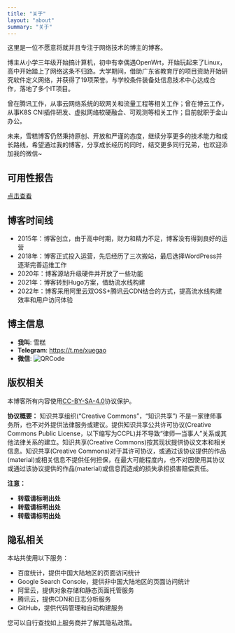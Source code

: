 ```yaml
---
title: "关于"
layout: "about"
summary: "关于"
---
```


这里是一位不愿意将就并且专注于网络技术的博主的博客。

博主从小学三年级开始搞计算机，初中有幸偶遇OpenWrt，开始玩起来了Linux，高中开始踏上了网络这条不归路。大学期间，借助广东省教育厅的项目资助开始研究软件定义网络，并获得了19项荣誉。与学校条件装备处信息技术中心达成合作，落地了多个IT项目。

曾在腾讯工作，从事云网络系统的软网关和流量工程等相关工作；曾在博云工作，从事K8S CNI插件研发、虚拟网络软硬融合、可观测等相关工作；目前就职于金山办公。

未来，雪糕博客仍然秉持原创、开放和严谨的态度，继续分享更多的技术能力和成长路线，希望通过我的博客，分享成长经历的同时，结交更多同行兄弟，也欢迎添加我的微信~

## 可用性报告

[点击查看](https://stats.uptimerobot.com/z6z6KCRrQj)

## 博客时间线

* 2015年：博客创立，由于高中时期，财力和精力不足，博客没有得到良好的运营
* 2018年：博客正式投入运营，先后经历了三次搬站，最后选择WordPress并逐渐完善运维工作
* 2020年：博客源站升级硬件并开放了一些功能
* 2021年：博客转到Hugo方案，借助流水线构建
* 2022年：博客采用阿里云双OSS+腾讯云CDN结合的方式，提高流水线构建效率和用户访问体验

## 博主信息

* **我叫**: 雪糕
* **Telegram**:  https://t.me/xuegao
* **微信**: ![QRCode](./1570499832-WeChat.png)

## 版权相关

本博客所有内容使用[CC-BY-SA-4.0](https://creativecommons.org/licenses/by-nc-sa/4.0/deed.zh)协议保护。

**协议概要：** 知识共享组织(“Creative Commons”，“知识共享”) 不是一家律师事务所，也不对外提供法律服务或建议。提供知识共享公共许可协议(Creative Commons Public License，以下缩写为CCPL)并不导致“律师—当事人”关系或其他法律关系的建立。知识共享(Creative Commons)按其现状提供协议文本和相关信息。知识共享(Creative Commons)对于其许可协议，或通过该协议提供的作品(material)或相关信息不提供任何担保，在最大可能程度内，也不对因使用其协议或通过该协议提供的作品(material)或信息而造成的损失承担损害赔偿责任。

**注意：**
* **转载请标明出处**
* **转载请标明出处**
* **转载请标明出处**

## 隐私相关

本站共使用以下服务：

* 百度统计，提供中国大陆地区的页面访问统计
* Google Search Console，提供非中国大陆地区的页面访问统计
* 阿里云，提供对象存储和静态页面托管服务
* 腾讯云，提供CDN和日志分析服务
* GitHub，提供代码管理和自动构建服务

您可以自行查找如上服务商并了解其隐私政策。
